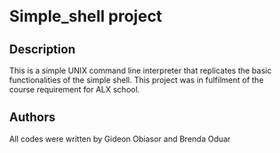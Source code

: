 # **Simple_shell project**

## **Description**
This is a simple UNIX command line interpreter that replicates the basic functionalities of the simple shell. This project was in fulfilment of the course requirement for ALX school.

## **Authors**
All codes were written by Gideon Obiasor and Brenda Oduar
